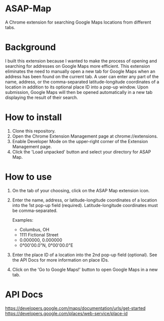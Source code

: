 # ASAP-Map
A Chrome extension for searching Google Maps locations from different tabs.

# Background
I built this extension because I wanted to make the process of opening and searching for addresses on Google Maps more efficient.
This extension eliminates the need to manually open a new tab for Google Maps when an address has been found on the current tab.
A user can enter any part of the name, address, or the comma-separated latitude-longitude coordinates of a location in addition to
its optional place ID into a pop-up window. Upon submission, Google Maps will then be opened automatically in a new tab displaying
the result of their search.

# How to install
1. Clone this repository.
2. Open the Chrome Extension Management page at chrome://extensions.
3. Enable Developer Mode on the upper-right corner of the Extension Management page.
4. Click the 'Load unpacked' button and select your directory for ASAP Map.

# How to use
1. On the tab of your choosing, click on the ASAP Map extension icon.
2. Enter the name, address, or latitude-longitude coordinates of a location into the 1st pop-up field (required).
   Latitude-longitude coordinates must be comma-separated.
   
   Examples:
   - Columbus, OH
   - 1111 Fictional Street
   - 0.000000, 0.000000
   - 0°00'00.0"N, 0°00'00.0"E
   
3. Enter the place ID of a location into the 2nd pop-up field (optional). See the API Docs for more information on place IDs.

4. Click on the 'Go to Google Maps!' button to open Google Maps in a new tab.

# API Docs
https://developers.google.com/maps/documentation/urls/get-started
https://developers.google.com/places/web-service/place-id
